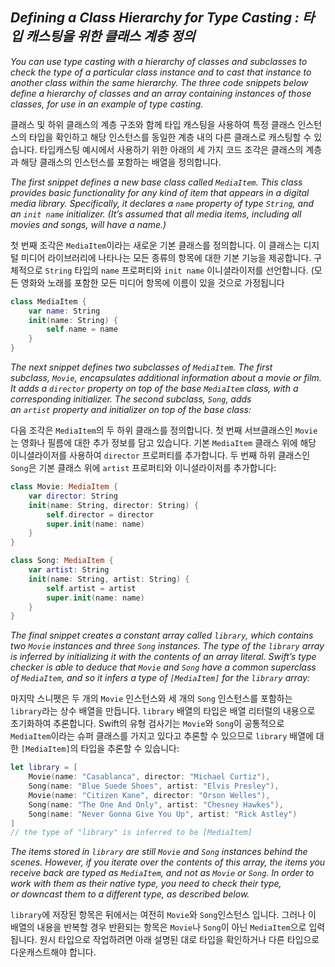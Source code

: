 ## *Defining a Class Hierarchy for Type Casting : 타입 캐스팅을 위한 클래스 계층 정의*

*You can use type casting with a hierarchy of classes and subclasses to check the type of a particular class instance and to cast that instance to another class within the same hierarchy. The three code snippets below define a hierarchy of classes and an array containing instances of those classes, for use in an example of type casting.*

클래스 및 하위 클래스의 계층 구조와 함께 타입 캐스팅을 사용하여 특정 클래스 인스턴스의 타입을 확인하고 해당 인스턴스를 동일한 계층 내의 다른 클래스로 캐스팅할 수 있습니다. 타입캐스팅 예시에서 사용하기 위한 아래의 세 가지 코드 조각은 클래스의 계층과 해당 클래스의 인스턴스를 포함하는 배열을 정의합니다. 

*The first snippet defines a new base class called `MediaItem`. This class provides basic functionality for any kind of item that appears in a digital media library. Specifically, it declares a `name` property of type `String`, and an `init name` initializer. (It’s assumed that all media items, including all movies and songs, will have a name.)*

첫 번째 조각은 `MediaItem`이라는 새로운 기본 클래스를 정의합니다. 이 클래스는 디지털 미디어 라이브러리에 나타나는 모든 종류의 항목에 대한 기본 기능을 제공합니다. 구체적으로 `String` 타입의 `name` 프로퍼티와 `init name` 이니셜라이저를 선언합니다. (모든 영화와 노래를 포함한 모든 미디어 항목에 이름이 있을 것으로 가정됩니다

```swift
class MediaItem {
    var name: String
    init(name: String) {
        self.name = name
    }
}
```

*The next snippet defines two subclasses of `MediaItem`. The first subclass, `Movie`, encapsulates additional information about a movie or film. It adds a `director` property on top of the base `MediaItem` class, with a corresponding initializer. The second subclass, `Song`, adds an `artist` property and initializer on top of the base class:*

다음 조각은 `MediaItem`의 두 하위 클래스를 정의합니다. 첫 번째 서브클래스인 `Movie`는 영화나 필름에 대한 추가 정보를 담고 있습니다. 기본 `MediaItem` 클래스 위에 해당 이니셜라이저를 사용하여 `director` 프로퍼티를 추가합니다. 두 번째 하위 클래스인 `Song`은 기본 클래스 위에 `artist` 프로퍼티와 이니셜라이저를 추가합니다:

```swift
class Movie: MediaItem {
    var director: String
    init(name: String, director: String) {
        self.director = director
        super.init(name: name)
    }
}

class Song: MediaItem {
    var artist: String
    init(name: String, artist: String) {
        self.artist = artist
        super.init(name: name)
    }
}
```

*The final snippet creates a constant array called `library`, which contains two `Movie` instances and three `Song` instances. The type of the `library` array is inferred by initializing it with the contents of an array literal. Swift’s type checker is able to deduce that `Movie` and `Song` have a common superclass of `MediaItem`, and so it infers a type of `[MediaItem]` for the `library` array:*

마지막 스니펫은 두 개의 `Movie` 인스턴스와 세 개의 `Song` 인스턴스를 포함하는 `library`라는 상수 배열을 만듭니다. `library` 배열의 타입은 배열 리터럴의 내용으로 초기화하여 추론합니다. Swift의 유형 검사기는 `Movie`와 `Song`이 공통적으로 `MediaItem`이라는 슈퍼 클래스를 가지고 있다고 추론할 수 있으므로 `library` 배열에 대한 `[MediaItem]`의 타입을 추론할 수 있습니다:

```swift
let library = [
    Movie(name: "Casablanca", director: "Michael Curtiz"),
    Song(name: "Blue Suede Shoes", artist: "Elvis Presley"),
    Movie(name: "Citizen Kane", director: "Orson Welles"),
    Song(name: "The One And Only", artist: "Chesney Hawkes"),
    Song(name: "Never Gonna Give You Up", artist: "Rick Astley")
]
// the type of "library" is inferred to be [MediaItem]
```

*The items stored in `library` are still `Movie` and `Song` instances behind the scenes. However, if you iterate over the contents of this array, the items you receive back are typed as `MediaItem`, and not as `Movie` or `Song`. In order to work with them as their native type, you need to check their type, or downcast them to a different type, as described below.*

`library`에 저장된 항목은 뒤에서는 여전히 `Movie`와 `Song`인스턴스 입니다. 그러나 이 배열의 내용을 반복할 경우 반환되는 항목은 `Movie`나 `Song`이 아닌 `MediaItem`으로 입력됩니다. 원시 타입으로 작업하려면 아래 설명된 대로 타입을 확인하거나 다른 타입으로 다운캐스트해야 합니다.


